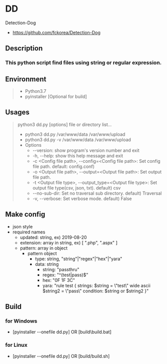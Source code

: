 # DD
Detection-Dog
* https://github.com/fckorea/Detection-Dog

## Description
### This python script find files using string or regular expression.

## Environment
> * Python3.7
> * pyinstaller [Optional for build]

## Usages
> python3 dd.py [options] file or directory list...
> * python3 dd.py /var/www/data /var/www/upload
> * python3 dd.py -v /var/www/data /var/www/upload
> * Options
>   * --version: show program's version number and exit
>   * -h, --help: show this help message and exit
>   * -c &lt;Config file path&gt;, --config=&lt;Config file path&gt;: Set config file path. default: config.conf)
>   * -o &lt;Output file path&gt;, --output=&lt;Output file path&gt;: Set output file path.
>   * -t &lt;Output file type&gt;, --output_type=&lt;Output file type&gt;: Set output file type(csv, json, txt). default) csv
>   * --no-sub-dir: Set no traversal sub directory. default) Traversal
>   * -v, --verbose: Set verbose mode. default) False

## Make config
 * json style
 * required names
   * updated: string, ex) 2019-08-20
   * extension: array in string, ex) [ ".php", ".aspx" ]
   * pattern: array in object
     * pattern object
       * type: string, "string"|"regex"|"hex"|"yara"
       * data: string
         * string: "passthru"
         * regex: "^(test|pass)$"
         * hex: "0F 1F 3C"
         * yara: "rule test { strings: $string = \\"test\\" wide ascii $string2 = \\"pass\\" condition: $string or $string2 }"

## Build
### for Windows
* [pyinstaller --onefile dd.py] OR [build\build.bat]
### for Linux
* [pyinstaller --onefile dd.py] OR [build/build.sh]
